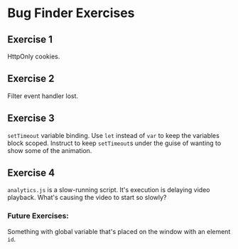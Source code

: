 # Bug Finder Exercises

## Exercise 1
HttpOnly cookies.

## Exercise 2
Filter event handler lost.

## Exercise 3
`setTimeout` variable binding.
Use `let` instead of `var` to keep the variables block scoped.
Instruct to keep `setTimeout`s under the guise of wanting to show some of the animation.

## Exercise 4
`analytics.js` is a slow-running script. It's execution is delaying video playback.
What's causing the video to start so slowly?


### Future Exercises:
Something with global variable that's placed on the window with an element `id`.